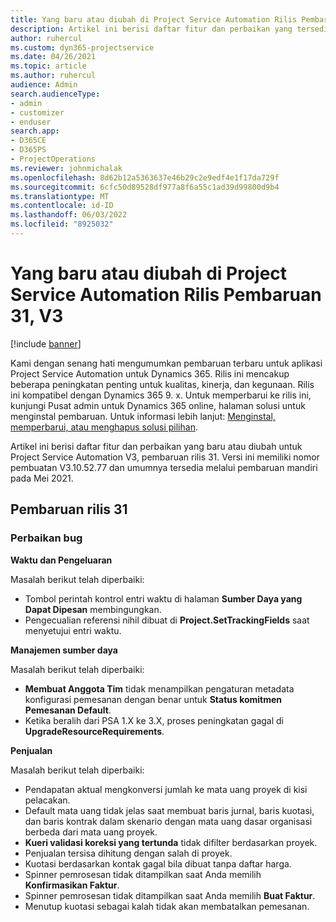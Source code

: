 ```yaml
---
title: Yang baru atau diubah di Project Service Automation Rilis Pembaruan 31, V3
description: Artikel ini berisi daftar fitur dan perbaikan yang tersedia di Project Service Automation V3, pembaruan rilis 31, V3.
author: ruhercul
ms.custom: dyn365-projectservice
ms.date: 04/26/2021
ms.topic: article
ms.author: ruhercul
audience: Admin
search.audienceType:
- admin
- customizer
- enduser
search.app:
- D365CE
- D365PS
- ProjectOperations
ms.reviewer: johnmichalak
ms.openlocfilehash: 8d62b12a5363637e46b29c2e9edf4e1f17da729f
ms.sourcegitcommit: 6cfc50d89528df977a8f6a55c1ad39d99800d9b4
ms.translationtype: MT
ms.contentlocale: id-ID
ms.lasthandoff: 06/03/2022
ms.locfileid: "8925032"
---
```

# <a name="whats-new-or-changed-in-project-service-automation-update-release-31-v3"></a>Yang baru atau diubah di Project Service Automation Rilis Pembaruan 31, V3

[!include [banner](../includes/psa-now-project-operations.md)]

Kami dengan senang hati mengumumkan pembaruan terbaru untuk aplikasi Project Service Automation untuk Dynamics 365. Rilis ini mencakup beberapa peningkatan penting untuk kualitas, kinerja, dan kegunaan. Rilis ini kompatibel dengan Dynamics 365 9. x. Untuk memperbarui ke rilis ini, kunjungi Pusat admin untuk Dynamics 365 online, halaman solusi untuk menginstal pembaruan. Untuk informasi lebih lanjut: [Menginstal, memperbarui, atau menghapus solusi pilihan](/power-platform/admin/install-remove-preferred-solution).

Artikel ini berisi daftar fitur dan perbaikan yang baru atau diubah untuk Project Service Automation V3, pembaruan rilis 31. Versi ini memiliki nomor pembuatan V3.10.52.77 dan umumnya tersedia melalui pembaruan mandiri pada Mei 2021.

## <a name="update-release-31"></a>Pembaruan rilis 31

### <a name="bug-fixes"></a>Perbaikan bug

**Waktu dan Pengeluaran**

Masalah berikut telah diperbaiki:

- Tombol perintah kontrol entri waktu di halaman **Sumber Daya yang Dapat Dipesan** membingungkan.
- Pengecualian referensi nihil dibuat di **Project.SetTrackingFields** saat menyetujui entri waktu.

**Manajemen sumber daya**

Masalah berikut telah diperbaiki:

- **Membuat Anggota Tim** tidak menampilkan pengaturan metadata konfigurasi pemesanan dengan benar untuk **Status komitmen Pemesanan Default**.
- Ketika beralih dari PSA 1.X ke 3.X, proses peningkatan gagal di **UpgradeResourceRequirements**.


**Penjualan**

Masalah berikut telah diperbaiki:

- Pendapatan aktual mengkonversi jumlah ke mata uang proyek di kisi pelacakan.
- Default mata uang tidak jelas saat membuat baris jurnal, baris kuotasi, dan baris kontrak dalam skenario dengan mata uang dasar organisasi berbeda dari mata uang proyek.
- **Kueri validasi koreksi yang tertunda** tidak difilter berdasarkan proyek.
- Penjualan tersisa dihitung dengan salah di proyek.
- Kuotasi berdasarkan kontak gagal bila dibuat tanpa daftar harga.
- Spinner pemrosesan tidak ditampilkan saat Anda memilih **Konfirmasikan Faktur**.
- Spinner pemrosesan tidak ditampilkan saat Anda memilih **Buat Faktur**.
- Menutup kuotasi sebagai kalah tidak akan membatalkan pemesanan.







